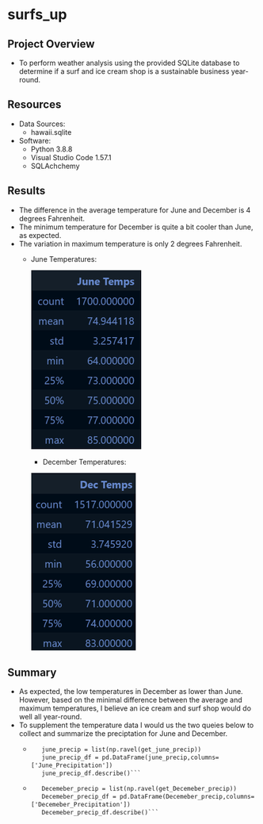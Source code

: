 # surfs_up

## Project Overview
- To perform weather analysis using the provided SQLite database to determine if a surf and ice cream shop is a sustainable business year-round.
## Resources
- Data Sources: 
	- hawaii.sqlite
- Software: 
	- Python 3.8.8
	- Visual Studio Code 1.57.1
	- SQLAchchemy
## Results
- The difference in the average temperature for June and December is 4 degrees Fahrenheit.
- The minimum temperature for December is quite a bit cooler than June, as expected.
- The variation in maximum temperature is only 2 degrees Fahrenheit.
	- June Temperatures:
	    
	    ![June Temps](https://github.com/jediracer/surfs_up/blob/main/images/June%20Temperatures.png)
        - December Temperatures:
        
	    ![December Temps](https://github.com/jediracer/surfs_up/blob/main/images/December%20Temperatures.png)

## Summary
- As expected, the low temperatures in December as lower than June.  However, based on the minimal difference between the average and maximum temperatures, I believe an ice cream and surf shop would do well all year-round.
- To supplement the temperature data I would us the two queies below to collect and summarize the preciptation for June and December.
	- ```get_june_precip = session.query(Measurement.prcp).filter(extract('month', Measurement.date)==6).all()
	     june_precip = list(np.ravel(get_june_precip))
	     june_precip_df = pd.DataFrame(june_precip,columns=['June_Precipitation'])
	     june_precip_df.describe()```
	- ```get_Decemeber_precip = session.query(Measurement.prcp).filter(extract('month', Measurement.date)==12).all()
	     Decemeber_precip = list(np.ravel(get_Decemeber_precip))
	     Decemeber_precip_df = pd.DataFrame(Decemeber_precip,columns=['Decemeber_Precipitation'])
	     Decemeber_precip_df.describe()```